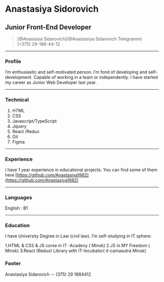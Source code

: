 # Anastasiya Sidorovich
## Junior Front-End Developer 


> [@Anastasia Sidarovich](@Anastasiya Sidarovich Telegramm)  
> (+375) 29-188-44-12

------

### Profile 

I’m enthusiastic and self-motivated person. I’m fond of  developing and self-development. Capable of working in a team or independently. I have started my career as Junior Web Developer last year.

------

### Technical 

1. HTML
1. CSS
1. Javascript/TypeScript
1. Jquery
1. React /Redux
1. Git
1. Figma 


------

### Experience
I have 1 year experience in educational projects.  You can find some of them here [https://github.com/Anastasiya1982](https://github.com/Anastasiya1982)

------
### Languages 

English : B1

------
### Education
I have University Degree in Law (civil law).
I’m self-studying in IT sphere:

1.HTML & CSS & JS corse in IT -Acadeny ( Minsk)
2.JS in MY Freedom ( Minsk)
3.React (Redux) Library with IT-Incubator( it-camasutra Minsk)



### Footer 
Anastasiya Sidarovich --  (375) 29 1884412
